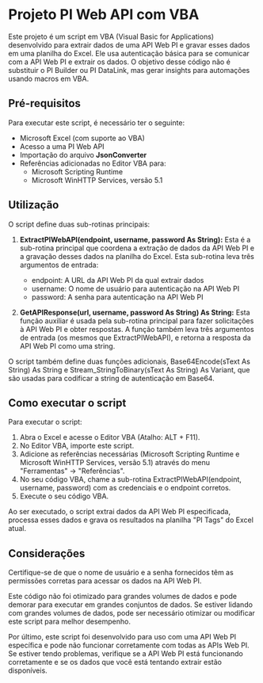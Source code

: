 
# Projeto PI Web API com VBA

Este projeto é um script em VBA (Visual Basic for Applications) desenvolvido para extrair dados de uma API Web PI e gravar esses dados em uma planilha do Excel. Ele usa autenticação básica para se comunicar com a API Web PI e extrair os dados. O objetivo desse código não é substituir o PI Builder ou PI DataLink, mas gerar insights para automações usando macros em VBA.

## Pré-requisitos

Para executar este script, é necessário ter o seguinte:

* Microsoft Excel (com suporte ao VBA)
* Acesso a uma PI Web API
* Importação do arquivo **JsonConverter**
* Referências adicionadas no Editor VBA para:
  * Microsoft Scripting Runtime
  * Microsoft WinHTTP Services, versão 5.1

## Utilização

O script define duas sub-rotinas principais:

1. **ExtractPIWebAPI(endpoint, username, password As String):** Esta é a sub-rotina principal que coordena a extração de dados da API Web PI e a gravação desses dados na planilha do Excel. Esta sub-rotina leva três argumentos de entrada:

   * endpoint: A URL da API Web PI da qual extrair dados
   * username: O nome de usuário para autenticação na API Web PI
   * password: A senha para autenticação na API Web PI

2. **GetAPIResponse(url, username, password As String) As String:** Esta função auxiliar é usada pela sub-rotina principal para fazer solicitações à API Web PI e obter respostas. A função também leva três argumentos de entrada (os mesmos que ExtractPIWebAPI), e retorna a resposta da API Web PI como uma string.

O script também define duas funções adicionais, Base64Encode(sText As String) As String e Stream_StringToBinary(sText As String) As Variant, que são usadas para codificar a string de autenticação em Base64.

## Como executar o script

Para executar o script:

1. Abra o Excel e acesse o Editor VBA (Atalho: ALT + F11).
2. No Editor VBA, importe este script.
3. Adicione as referências necessárias (Microsoft Scripting Runtime e Microsoft WinHTTP Services, versão 5.1) através do menu "Ferramentas" -> "Referências".
4. No seu código VBA, chame a sub-rotina ExtractPIWebAPI(endpoint, username, password) com as credenciais e o endpoint corretos.
5. Execute o seu código VBA.

Ao ser executado, o script extrai dados da API Web PI especificada, processa esses dados e grava os resultados na planilha "PI Tags" do Excel atual.

## Considerações

Certifique-se de que o nome de usuário e a senha fornecidos têm as permissões corretas para acessar os dados na API Web PI.

Este código não foi otimizado para grandes volumes de dados e pode demorar para executar em grandes conjuntos de dados. Se estiver lidando com grandes volumes de dados, pode ser necessário otimizar ou modificar este script para melhor desempenho.

Por último, este script foi desenvolvido para uso com uma API Web PI específica e pode não funcionar corretamente com todas as APIs Web PI. Se estiver tendo problemas, verifique se a API Web PI está funcionando corretamente e se os dados que você está tentando extrair estão disponíveis.

